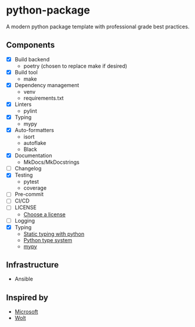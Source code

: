 # python-package

A modern python package template with professional grade best practices.

## Components
- [x] Build backend
	- poetry (chosen to replace make if desired)
- [x] Build tool
	- make
- [x] Dependency management
	- venv
	- requirements.txt
- [x] Linters
	- pylint
- [x] Typing
	- mypy
- [x] Auto-formatters
	- isort
	- autoflake
	- Black
- [x] Documentation
	- MkDocs/MkDocstrings
- [ ] Changelog
- [x] Testing
	- pytest
	- coverage
- [ ] Pre-commit
- [ ] CI/CD
- [ ] LICENSE
	- [Choose a license](https://choosealicense.com/)
- [ ] Logging
- [x] Typing
	- [Static typing with python](https://typing.readthedocs.io/en/latest/)
	- [Python type system](https://typing.readthedocs.io/en/latest/spec/index.html)
	- [mypy](https://github.com/python/mypy)

## Infrastructure
- Ansible

## Inspired by
- [Microsoft](https://github.com/microsoft/python-package-template/tree/main)
- [Wolt](https://careers.wolt.com/en/blog/tech/project-template-for-modern-python-packages)